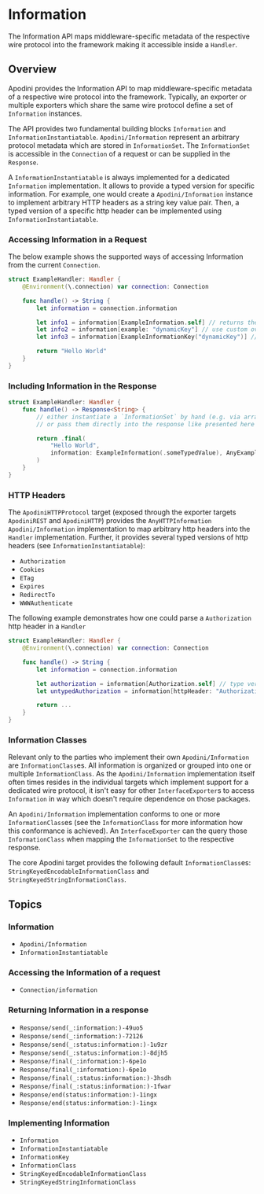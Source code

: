 # Information

The Information API maps middleware-specific metadata of the respective wire protocol into the framework
making it accessible inside a ``Handler``.

<!--

This source file is part of the Apodini open source project

SPDX-FileCopyrightText: 2019-2021 Paul Schmiedmayer and the Apodini project authors (see CONTRIBUTORS.md) <paul.schmiedmayer@tum.de>

SPDX-License-Identifier: MIT

-->

## Overview

Apodini provides the Information API to map middleware-specific metadata of a respective wire protocol into the framework.
Typically, an exporter or multiple exporters which share the same wire protocol define a set of ``Information`` instances.

The API provides two fundamental building blocks ``Information`` and ``InformationInstantiatable``.
``Apodini/Information`` represent an arbitrary protocol metadata which are stored in ``InformationSet``.
The ``InformationSet`` is accessible in the ``Connection`` of a request or can be supplied in the ``Response``.

A ``InformationInstantiatable`` is always implemented for a dedicated ``Information`` implementation.
It allows to provide a typed version for specific information.
For example, one would create a ``Apodini/Information`` instance to implement arbitrary HTTP headers as a string key value pair.
Then, a typed version of a specific http header can be implemented using ``InformationInstantiatable``.

### Accessing Information in a Request

The below example shows the supported ways of accessing Information from the current ``Connection``.

```swift
struct ExampleHandler: Handler {
    @Environment(\.connection) var connection: Connection

    func handle() -> String {
        let information = connection.information

        let info1 = information[ExampleInformation.self] // returns the typed ExampleInformation.Value if present
        let info2 = information[example: "dynamicKey"] // use custom overload to return raw value for the dynamic key (assuming string key)
        let info3 = information[ExampleInformationKey("dynamicKey")] // same as above, just not using the custom overload

        return "Hello World"
    }
}
```

### Including Information in the Response

```swift
struct ExampleHandler: Handler {
    func handle() -> Response<String> {
        // either instantiate a `InformationSet` by hand (e.g. via array literal)
        // or pass them directly into the response like presented here

        return .final(
            "Hello World",
            information: ExampleInformation(.someTypedValue), AnyExampleInformation(key: "dynamic", value: "custom")
        )
    }
}
```

### HTTP Headers

The `ApodiniHTTPProtocol` target (exposed through the exporter targets `ApodiniREST` and `ApodiniHTTP`) provides
the `AnyHTTPInformation` ``Apodini/Information`` implementation to map arbitrary http headers into the ``Handler`` implementation.
Further, it provides several typed versions of http headers (see ``InformationInstantiatable``):

- `Authorization`
- `Cookies`
- `ETag`
- `Expires`
- `RedirectTo`
- `WWWAuthenticate`

The following example demonstrates how one could parse a `Authorization` http header in a ``Handler``

```swift
struct ExampleHandler: Handler {
    @Environment(\.connection) var connection: Connection

    func handle() -> String {
        let information = connection.information

        let authorization = information[Authorization.self] // type version: Authorization.Value
        let untypedAuthorization = information[httpHeader: "Authorization"] // untyped version: AnyHTTPInformation

        return ...
    }
}
```

### Information Classes

Relevant only to the parties who implement their own ``Apodini/Information`` are ``InformationClass``es.
All information is organized or grouped into one or multiple ``InformationClass``.
As the ``Apodini/Information`` implementation itself often times resides in the individual targets which implement support for a dedicated wire protocol, it isn't easy for other ``InterfaceExporter``s to access ``Information`` in way which doesn't require dependence on those packages.

An ``Apodini/Information`` implementation conforms to one or more ``InformationClass``es (see the ``InformationClass`` for more information how this conformance is achieved). An ``InterfaceExporter`` can the query those ``InformationClass`` when mapping the ``InformationSet`` to the respective response.

The core Apodini target provides the following default ``InformationClass``es: ``StringKeyedEncodableInformationClass`` and ``StringKeyedStringInformationClass``.

## Topics

### Information


- ``Apodini/Information``
- ``InformationInstantiatable``

### Accessing the Information of a request

- ``Connection/information``

### Returning Information in a response

- ``Response/send(_:information:)-49uo5``
- ``Response/send(_:information:)-72126``
- ``Response/send(_:status:information:)-1u9zr``
- ``Response/send(_:status:information:)-8djh5``
- ``Response/final(_:information:)-6pe1o``
- ``Response/final(_:information:)-6pe1o``
- ``Response/final(_:status:information:)-3hsdh``
- ``Response/final(_:status:information:)-1fwar``
- ``Response/end(status:information:)-1ingx``
- ``Response/end(status:information:)-1ingx``

### Implementing Information

- ``Information``
- ``InformationInstantiatable``
- ``InformationKey``
- ``InformationClass``
- ``StringKeyedEncodableInformationClass``
- ``StringKeyedStringInformationClass``
